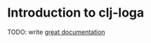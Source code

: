 # Introduction to clj-loga

TODO: write [great documentation](http://jacobian.org/writing/what-to-write/)
